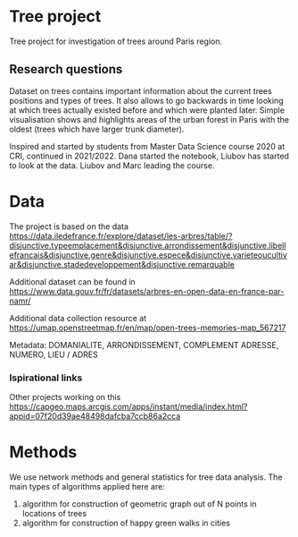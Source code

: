 # Tree project
Tree project for investigation of trees around Paris region. 

## Research questions
Dataset on trees contains important information about the current trees positions and types of trees. 
It also allows to go backwards in time looking at which trees actually existed before and which were planted later. 
Simple visualisation shows and highlights areas of the urban forest in Paris 
with the oldest (trees which have larger trunk diameter). 

Inspired and started by students from Master Data Science course 2020 at CRI, continued in 2021/2022. Dana started the notebook, Liubov has started to look at the data. Liubov and Marc leading the course.


# Data 
The project is based on the data https://data.iledefrance.fr/explore/dataset/les-arbres/table/?disjunctive.typeemplacement&disjunctive.arrondissement&disjunctive.libellefrancais&disjunctive.genre&disjunctive.espece&disjunctive.varieteoucultivar&disjunctive.stadedeveloppement&disjunctive.remarquable

Additional dataset can be found in https://www.data.gouv.fr/fr/datasets/arbres-en-open-data-en-france-par-namr/

Additional data collection resource at https://umap.openstreetmap.fr/en/map/open-trees-memories-map_567217 

Metadata: DOMANIALITE, ARRONDISSEMENT, COMPLEMENT ADRESSE, NUMERO, LIEU / ADRES

### Ispirational links 
Other projects working on this https://capgeo.maps.arcgis.com/apps/instant/media/index.html?appid=07f20d39ae48498dafcba7ccb86a2cca


# Methods 
We use network methods and general statistics for tree data analysis. 
The main types of algorithms applied here are: 
1. algorithm for construction of geometric graph out of N points in locations of trees 
2. algorithm for construction of happy green walks in cities


